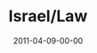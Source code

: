 ---
layout: message
category: message
series: "The Story"
title: "Israel/Law"
date: 2011-04-09-00-00
message_id: 672
description: "Brian Tome talks about the nation of Israel and God's promise to them."
video: "http://s3.amazonaws.com/crossroads-media/messages/video/thestory03.mp4"
video-duration: "39:07"
yt-embed-url: "//www.youtube.com/embed/QHRae2N-QI4"
video-image: "http://s3.amazonaws.com/crossroads-media/images/thestory03_still.jpg"
program: "http://s3.amazonaws.com/crossroads-media/documents/04_09-10_11Program.pdf"
sc-permalink-url: "http://soundcloud.com/crdschurch/israel-law"
audio: "http://s3.amazonaws.com/crossroads-media/messages/audio/thestory03.mp3"
audio-duration: "39:02"
explicit: false
---